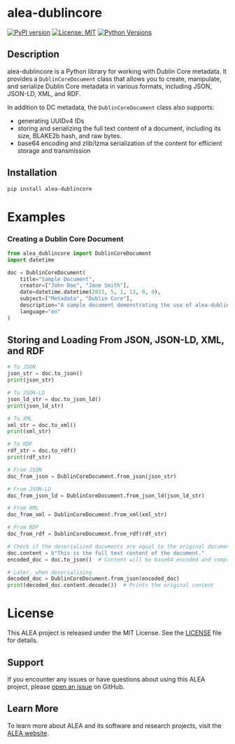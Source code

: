 # alea-dublincore

[![PyPI version](https://badge.fury.io/py/alea-dublincore.svg)](https://badge.fury.io/py/alea-dublincore)
[![License: MIT](https://img.shields.io/badge/License-MIT-yellow.svg)](https://opensource.org/licenses/MIT)
[![Python Versions](https://img.shields.io/pypi/pyversions/alea-dublincore.svg)](https://pypi.org/project/alea-dublincore/)

## Description

alea-dublincore is a Python library for working with Dublin Core metadata. It provides a `DublinCoreDocument` class that allows you to create, manipulate, and serialize Dublin Core metadata in various formats, including JSON, JSON-LD, XML, and RDF.

In addition to DC metadata, the `DublinCoreDocument` class also supports:
 * generating UUIDv4 IDs
 * storing and serializing the full text content of a document, including its size, BLAKE2b hash, and raw bytes.
 * base64 encoding and zlib/lzma serialization of the content for efficient storage and transmission

## Installation
```bash
pip install alea-dublincore
```

# Examples

### Creating a Dublin Core Document
```python
from alea_dublincore import DublinCoreDocument
import datetime

doc = DublinCoreDocument(
    title="Sample Document",
    creator=["John Doe", "Jane Smith"],
    date=datetime.datetime(2023, 5, 1, 12, 0, 0),
    subject=["Metadata", "Dublin Core"],
    description="A sample document demonstrating the use of alea-dublincore",
    language="en"
)
```

## Storing and Loading From JSON, JSON-LD, XML, and RDF

```python
# To JSON
json_str = doc.to_json()
print(json_str)

# To JSON-LD
json_ld_str = doc.to_json_ld()
print(json_ld_str)

# To XML
xml_str = doc.to_xml()
print(xml_str)

# To RDF
rdf_str = doc.to_rdf()
print(rdf_str)

# From JSON
doc_from_json = DublinCoreDocument.from_json(json_str)

# From JSON-LD
doc_from_json_ld = DublinCoreDocument.from_json_ld(json_ld_str)

# From XML
doc_from_xml = DublinCoreDocument.from_xml(xml_str)

# From RDF
doc_from_rdf = DublinCoreDocument.from_rdf(rdf_str)

# Check if the deserialized documents are equal to the original document
doc.content = b"This is the full text content of the document."
encoded_doc = doc.to_json()  # Content will be base64 encoded and compressed

# Later, when deserializing
decoded_doc = DublinCoreDocument.from_json(encoded_doc)
print(decoded_doc.content.decode())  # Prints the original content
```

# License

This ALEA project is released under the MIT License. See the [LICENSE](LICENSE) file for details.

## Support

If you encounter any issues or have questions about using this ALEA project, please [open an issue](https://github.com/alea-institute/alea-dublincore/issues) on GitHub.

## Learn More

To learn more about ALEA and its software and research projects, visit the [ALEA website](https://aleainstitute.ai/).
